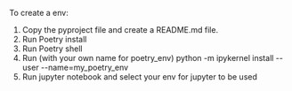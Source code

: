 To create a env:
1. Copy the pyproject file and create a README.md file. 
2. Run Poetry install
3. Run Poetry shell
4. Run (with your own name for poetry_env) python -m ipykernel install --user --name=my_poetry_env
5. Run jupyter notebook and select your env for jupyter to be used  
